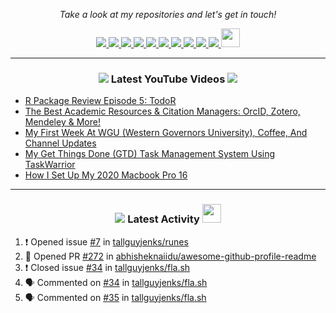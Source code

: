 <!-- Social Section -->
<p align="center">
  <i>Take a look at my repositories and let's get in touch!</i>

<p align="center">
  <a href= "https://github.com/tallguyjenks/">
    <img src="https://img.icons8.com/material-outlined/30/000000/source-code.png"/>
  </a>
  <a href= "https://www.linkedin.com/in/bryanjenks/">
    <img src="https://img.icons8.com/material-outlined/30/000000/linkedin.png"/>
  </a>
  <a href= "https://twitter.com/tallguyjenks">
    <img src="https://img.icons8.com/material-outlined/30/000000/twitter.png"/>
  </a>
  <a href= "https://www.bryanjenks.xyz">
    <img src="https://img.icons8.com/material-outlined/30/000000/geography.png"/>
  </a>
  <a href="https://www.buymeacoffee.com/tallguyjenks">
    <img src="https://img.icons8.com/material-outlined/30/000000/cafe.png"/>
  </a>
  <a href="https://www.youtube.com/c/BryanJenksTech">
    <img src="https://img.icons8.com/material-outlined/30/000000/youtube-play.png"/>
  </a>
  <a href="https://orcid.org/0000-0002-9604-3069">
    <img src="https://img.icons8.com/material-outlined/30/000000/camera-addon-identification.png"/>
  </a>
  <a href="https://github.com/tallguyjenks/CV/blob/master/CV.pdf">
    <img src="https://img.icons8.com/material-outlined/30/000000/parse-from-clipboard.png"/>
  </a>
  <a href="mailto:bryanjenks@protonmail.com">
    <img src="https://img.icons8.com/ios-glyphs/30/000000/physics.png"/>
  </a>
  <a href="https://medium.com/@bryanjenks_60163">
    <img src="https://img.icons8.com/ios-filled/30/000000/medium-new.png"/>
  </a>
  <a href="https://stackoverflow.com/users/12339658/tallguyjenks">
    <img src="https://cdn.jsdelivr.net/npm/simple-icons@3.0.1/icons/stackoverflow.svg" height="30px" width="30px" />
  </a>
  
</p>

---
  
<h3 align="center"><a href="https://www.youtube.com/c/BryanJenksTech"><img src="https://img.icons8.com/material-outlined/30/000000/youtube-play.png"/></a> Latest YouTube Videos <a href="https://www.youtube.com/c/BryanJenksTech"><img src="https://img.icons8.com/material-outlined/30/000000/youtube-play.png"/></a></h3>

<!-- YOUTUBE:START -->
- [R Package Review Episode 5: TodoR](https://www.youtube.com/watch?v=f4mTYyD2C-8)
- [The Best Academic Resources & Citation Managers: OrcID, Zotero, Mendeley & More!](https://www.youtube.com/watch?v=Mz21UNoLNu4)
- [My First Week At WGU (Western Governors University), Coffee, And Channel Updates](https://www.youtube.com/watch?v=JyVkqdEcnSQ)
- [My Get Things Done (GTD) Task Management System Using TaskWarrior](https://www.youtube.com/watch?v=8I7nQmKAWpM)
- [How I Set Up My 2020 Macbook Pro 16](https://www.youtube.com/watch?v=msqCHPEQRjQ)
<!-- YOUTUBE:END -->

---

<h3 align="center"><a href= "https://github.com/tallguyjenks/"><img src="https://img.icons8.com/material-outlined/30/000000/cafe.png"/></a> Latest Activity <a href= "https://github.com/tallguyjenks/"><img src="https://cdn.jsdelivr.net/npm/simple-icons@3.0.1/icons/stackoverflow.svg" height="30px" width="30px" /></a></h3>

<!--START_SECTION:activity-->
1. ❗️ Opened issue [#7](https://github.com//tallguyjenks/runes/issues/7) in [tallguyjenks/runes](https://github.com//tallguyjenks/runes)
2. 💪 Opened PR [#272](https://github.com//abhisheknaiidu/awesome-github-profile-readme/pull/272) in [abhisheknaiidu/awesome-github-profile-readme](https://github.com//abhisheknaiidu/awesome-github-profile-readme)
3. ❗️ Closed issue [#34](https://github.com//tallguyjenks/fla.sh/issues/34) in [tallguyjenks/fla.sh](https://github.com//tallguyjenks/fla.sh)
4. 🗣 Commented on [#34](https://github.com//tallguyjenks/fla.sh/issues/34) in [tallguyjenks/fla.sh](https://github.com//tallguyjenks/fla.sh)
5. 🗣 Commented on [#35](https://github.com//tallguyjenks/fla.sh/issues/35) in [tallguyjenks/fla.sh](https://github.com//tallguyjenks/fla.sh)
<!--END_SECTION:activity-->
